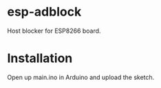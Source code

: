 # esp-adblock
Host blocker for ESP8266 board.
# Installation
Open up main.ino in Arduino and upload the sketch.
